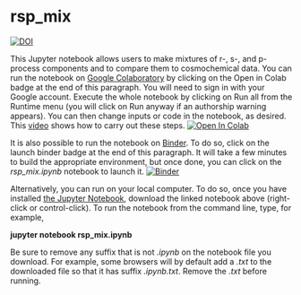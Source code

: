 # rsp_mix

[![DOI](https://zenodo.org/badge/DOI/10.5281/zenodo.10355108.svg)](https://doi.org/10.5281/zenodo.10355108)

This Jupyter notebook allows users to make mixtures of r-, s-, and p-process components and to compare them to cosmochemical data. You can run the notebook on [Google Colaboratory](https://colab.research.google.com) by clicking on the Open in Colab badge at the end of this paragraph.  You will need to sign in with your Google account.  Execute the whole notebook by clicking on Run all from the Runtime menu (you will click on Run anyway if an authorship warning appears).  You can then change inputs or code in the notebook, as desired.  This [video](https://osf.io/tua8g) shows how to carry out these steps.  [![Open In Colab](https://colab.research.google.com/assets/colab-badge.svg)](https://colab.research.google.com/github/mbradle/rsp_mix/blob/main/rsp_mix.ipynb)

It is also possible to run the notebook on [Binder](https://mybinder.org).  To do so, click on the launch binder badge at the end of this paragraph.  It will take a few minutes to build the appropriate environment, but once done, you can click on the *rsp_mix.ipynb* notebook to launch it.  [![Binder](https://mybinder.org/badge_logo.svg)](https://mybinder.org/v2/gh/mbradle/rsp_mix/HEAD)

Alternatively, you can run on your local computer.  To do so, once you have installed [the Jupyter Notebook](https://jupyter.org), download the linked notebook above (right-click or control-click).  To run the notebook from the command line, type, for example,

**jupyter notebook rsp_mix.ipynb**

Be sure to remove any suffix that is not *.ipynb* on the notebook file you download.  For example, some browsers will by default add a *.txt* to the downloaded file so that it has suffix *.ipynb.txt*.  Remove the *.txt* before running.
